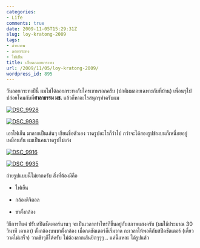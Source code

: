 ```yaml
---
categories:
- Life
comments: true
date: 2009-11-05T15:29:31Z
slug: loy-kratong-2009
tags:
- ถ่ายภาพ
- ลอยกระทง
- ไฟเย็น
title: เก็บตกลอยกระทง
url: /2009/11/05/loy-kratong-2009/
wordpress_id: 895
---
```


วันลอยกระทงปีนี้ ผมไม่ได้ลอยกระทงกับใครเขาหรอกครับ (ปกติผมลอยเฉพาะกับที่บ้าน) เพื่อนๆไปปล่อยโคมกับที่**ศาลาธรรม มช.** แล้วก็หาอะไรสนุกๆทำครับผม



[![DSC_9928](https://armno.in.th/wp-content/uploads/2009/11/DSC_9928_thumb.jpg)](https://armno.in.th/wp-content/uploads/2009/11/DSC_9928.jpg)



[![DSC_9936](https://armno.in.th/wp-content/uploads/2009/11/DSC_9936_thumb.jpg)](https://armno.in.th/wp-content/uploads/2009/11/DSC_9936.jpg)



เอาไฟเย็น มาลากเป็นเส้นๆ เขียนชื่อตัวเอง วาดรูปอะไรก็ว่าไป กว่าจะได้สองรูปข้างบนก็เหนื่อยอยู่เหมือนกัน ผมเป็นคนวาดรูปไม่เก่ง



[![DSC_9916](https://armno.in.th/wp-content/uploads/2009/11/DSC_9916_thumb.jpg)](https://armno.in.th/wp-content/uploads/2009/11/DSC_9916.jpg)



[![DSC_9935](https://armno.in.th/wp-content/uploads/2009/11/DSC_9935_thumb.jpg)](https://armno.in.th/wp-content/uploads/2009/11/DSC_9935.jpg)



ถ่ายรูปแบบนี้ไม่ยากครับ สิ่งที่ต้องมีคือ




  * ไฟเย็น

  * กล้องดิจิตอล

  * ขาตั้งกล้อง


วิธีการก็แค่ ปรับสปีดชัตเตอร์นานๆ จะเป็นเวลาเท่าไหร่ก็ขึ้นอยู่กับสภาพแสงครับ (ผมใช้ประมาณ 30 วินาที เดาเอา) ตั้งกล้องบนขาตั้งกล้อง เมื่อกดชัตเตอร์ก็เริ่มวาด กะเวลาให้พอดีกับสปีดชัตเตอร์ (เดี๋ยววาดไม่เสร็จ) วาดช้าๆก็ได้ครับ ไม่ต้องลากเส้นยิกๆๆๆ .. แค่นี้แหละ ได้รูปแล้ว
